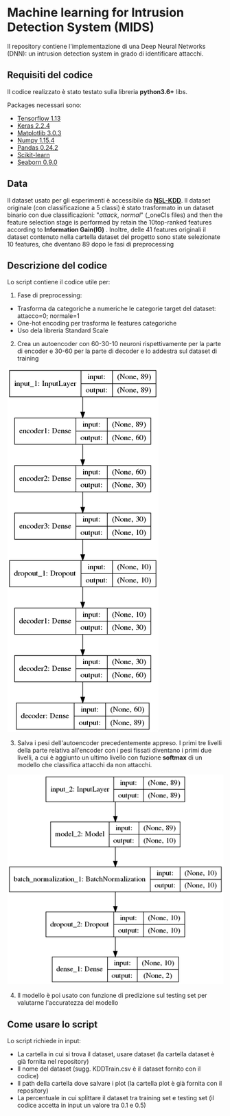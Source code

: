 # Machine learning for Intrusion Detection System (MIDS)

Il repository contiene l'implementazione di una Deep Neural Networks (DNN):  un intrusion detection system in grado di identificare attacchi.  

## Requisiti del codice

Il codice realizzato è stato testato sulla libreria **python3.6+** libs.

Packages necessari sono:
* [Tensorflow 1.13](https://www.tensorflow.org/) 
* [Keras 2.2.4](https://github.com/keras-team/keras) 
* [Matplotlib 3.0.3](https://matplotlib.org/)
* [Numpy 1.15.4](https://www.numpy.org/)
* [Pandas 0.24.2](https://pandas.pydata.org/)
* [Scikit-learn](https://scikit-learn.org/stable/)
* [Seaborn 0.9.0](https://seaborn.pydata.org/)

## Data
Il dataset usato per gli esperimenti è accessibile da [__NSL-KDD__](https://www.unb.ca/cic/datasets/nsl.html). 
Il dataset originale (con classificazione a 5 classi) è stato trasformato in un dataset binario con due classificazioni: "_attack_, _normal_" (_oneCls files) and then the  feature  selection  stage  is  performed  by  retain  the  10top-ranked  features  according  to  __Information  Gain(IG)__ .
Inoltre, delle 41 features originali il dataset contenuto nella cartella dataset del progetto sono state selezionate 10 features, che dventano 89 dopo le fasi di preprocessing

## Descrizione del codice
Lo script contiene il codice utile per:
1. Fase di preprocessing: 
  * Trasforma da categoriche a numeriche le categorie target del dataset: attacco=0; normale=1
  * One-hot encoding per trasforma le features categoriche 
  * Uso dela libreria Standard Scale
2. Crea un autoencoder con 60-30-10 neuroni rispettivamente per la parte di encoder e 30-60 per la parte di decoder e lo addestra sul dataset di training

![Layers autoencoder model](https://github.com/giusy123/MIDS/blob/master/autoencoder.png)

3. Salva i pesi dell'autoencoder precedentemente appreso. I primi tre livelli della parte relativa all'encoder con i pesi fissati diventano i  primi due livelli, a cui è aggiunto un ultimo livello con fuzione __softmax__ di un modello che classifica attacchi da non attacchi.

![Layers classification model](https://github.com/giusy123/MIDS/blob/master/classifier.png)

4. Il modello è poi usato con funzione di predizione sul testing set per valutarne l'accuratezza del modello

## Come usare lo script
Lo script richiede in input:

* La cartella in cui si trova il dataset, usare dataset (la cartella dataset è già fornita nel repository)
* Il nome del dataset (sugg. KDDTrain.csv è il dataset fornito con il codice)
* Il path della cartella dove salvare i plot (la cartella plot è già fornita con il repository)
* La percentuale in cui splittare il dataset tra training set e testing set (il codice accetta in input un valore tra 0.1 e 0.5)



